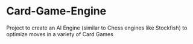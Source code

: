 # Card-Game-Engine
Project to create an AI Engine (similar to Chess engines like Stockfish) to optimize moves in a variety of Card Games
